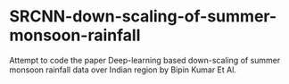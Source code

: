 # SRCNN-down-scaling-of-summer-monsoon-rainfall
Attempt to code the paper Deep-learning based down-scaling of summer monsoon rainfall data over Indian region by Bipin Kumar Et Al.
